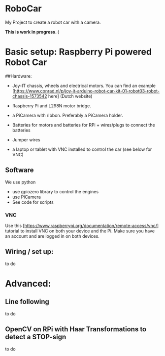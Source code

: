# RoboCar
My Project to create a robot car with a camera.

<b> This is work in progress. </b>(

# Basic setup: Raspberry Pi powered Robot Car
##Hardware:
* Joy-IT chassis, wheels and electrical motors. You can find an example [https://www.conrad.nl/p/joy-it-arduino-robot-car-kit-01-robot03-robot-chassis-1573542 here] (Dutch website)
* Raspberry Pi and L298N motor bridge.
* a PiCamera with ribbon. Preferably a PiCamera holder.
* Batteries for motors and batteries for RPi + wires/plugs to connect the batteries
* Jumper wires

* a laptop or tablet with VNC installed to control the car (see below for VNC)

## Software
We use python
* use gpiozero library to control the engines
* use PiCamera
* See code for scripts

### VNC
Use this [https://www.raspberrypi.org/documentation/remote-access/vnc/] tutorial to install VNC on both your device and the Pi. Make sure you have an account and are logged in on both devices. 

## Wiring / set up:
to do

# Advanced:

## Line following

to do
## OpenCV on RPi with Haar Transformations to detect a STOP-sign

to do

